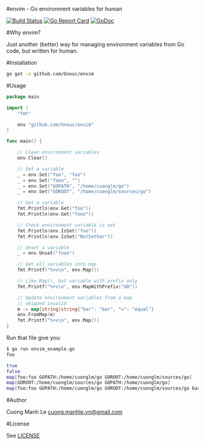 #envim - Go environment variables for human

[![Build Status](https://travis-ci.org/Gnouc/envim.svg?branch=master)](https://travis-ci.org/Gnouc/envim)
[![Go Report Card](https://goreportcard.com/badge/github.com/Gnouc/envim)](https://goreportcard.com/report/github.com/Gnouc/envim)
[![GoDoc](https://godoc.org/github.com/Gnouc/envim?status.svg)](https://godoc.org/github.com/Gnouc/envim)

#Why envim?

Just another (better) way for managing environment variables from Go code, but written for human.

#Installation
```sh
go get -u github.com/Gnouc/envim
```

#Usage

```go
package main

import (
	"fmt"

	env "github.com/Gnouc/envim"
)

func main() {

	// Clean environment variables
	env.Clear()

	// Set a variable
	_ = env.Set("foo", "foo")
	_ = env.Set("fooo", "")
	_ = env.Set("GOPATH", "/home/cuonglm/go")
	_ = env.Set("GOROOT", "/home/cuonglm/sources/go")

	// Get a variable
	fmt.Println(env.Get("foo"))
	fmt.Println(env.Get("fooo"))

	// Check environment variable is set
	fmt.Println(env.IsSet("foo"))
	fmt.Println(env.IsSet("NotSetVar"))

	// Unset a variable
	_ = env.Unset("fooo")

	// Get all variables into map
	fmt.Printf("%+v\n", env.Map())

	// Like Map(), but variable with prefix only
	fmt.Printf("%+v\n", env.MapWithPrefix("GO"))

	// Update environment variables from a map
	// skipped invalid
	m := map[string]string{"bar": "bar", "=": "equal"}
	env.FromMap(m)
	fmt.Printf("%+v\n", env.Map())
}
```

Run that file give you:

```sh
$ go run envim_example.go
foo

true
false
map[foo:foo GOPATH:/home/cuonglm/go GOROOT:/home/cuonglm/sources/go]
map[GOROOT:/home/cuonglm/sources/go GOPATH:/home/cuonglm/go]
map[foo:foo GOPATH:/home/cuonglm/go GOROOT:/home/cuonglm/sources/go bar:bar]
```

#Author

Cuong Manh Le <cuong.manhle.vn@gmail.com>

#License

See [LICENSE](https://github.com/Gnouc/envim/blob/master/LICENSE)
